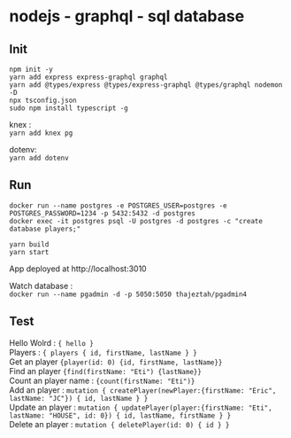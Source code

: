 # nodejs - graphql - sql database

## Init

`npm init -y`  
`yarn add express express-graphql graphql`  
`yarn add @types/express @types/express-graphql @types/graphql nodemon -D`  
`npx tsconfig.json`  
`sudo npm install typescript -g`

knex :  
`yarn add knex pg`

dotenv:  
`yarn add dotenv`

## Run

`docker run --name postgres -e POSTGRES_USER=postgres -e POSTGRES_PASSWORD=1234 -p 5432:5432 -d postgres`  
`docker exec -it postgres psql -U postgres -d postgres -c "create database players;"` 

`yarn build`  
`yarn start`  

App deployed at http://localhost:3010

Watch database :  
`docker run --name pgadmin -d -p 5050:5050 thajeztah/pgadmin4`

## Test

Hello Wolrd : `{ hello }`  
Players : `{ players { id, firstName, lastName } }`  
Get an player `{player(id: 0) {id, firstName, lastName}}`  
Find an player `{find(firstName: "Eti") {lastName}}`  
Count an player name : `{count(firstName: "Eti")}`  
Add an player : `mutation { createPlayer(newPlayer:{firstName: "Eric", lastName: "JC"}) { id, lastName } }`  
Update an player : `mutation { updatePlayer(player:{firstName: "Eti", lastName: "HOUSE", id: 0}) { id, lastName, firstName } }`  
Delete an player : `mutation { deletePlayer(id: 0) { id } }`